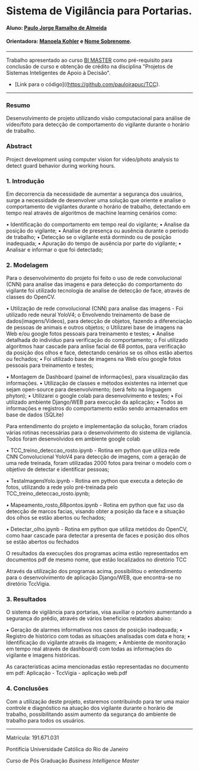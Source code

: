 <!-- antes de enviar a versão final, solicitamos que todos os comentários, colocados para orientação ao aluno, sejam removidos do arquivo -->
# Sistema de Vigilância para Portarias.

#### Aluno: [Paulo Jorge Ramalho de Almeida](https://github.com/paulojrapuc)
#### Orientadora: [Manoela Kohler](https://github.com/manoelakohler) e [Nome Sobrenome](https://github.com/link_do_github).

---

Trabalho apresentado ao curso [BI MASTER](https://ica.puc-rio.ai/bi-master) como pré-requisito para conclusão de curso e obtenção de crédito na disciplina "Projetos de Sistemas Inteligentes de Apoio à Decisão".

<!-- para os links a seguir, caso os arquivos estejam no mesmo repositório que este README, não há necessidade de incluir o link completo: basta incluir o nome do arquivo, com extensão, que o GitHub completa o link corretamente -->
- [Link para o código]((https://github.com/paulojrapuc/TCC). <!-- caso não aplicável, remover esta linha -->

---

### Resumo

<!-- trocar o texto abaixo pelo resumo do trabalho, em português -->

Desenvolvimento de projeto utilizando visão computacional para análise de vídeo/foto para detecção de comportamento do vigilante durante o horário de trabalho.

### Abstract <!-- Opcional! Caso não aplicável, remover esta seção -->

<!-- trocar o texto abaixo pelo resumo do trabalho, em inglês -->

Project development using computer vision for video/photo analysis to detect guard behavior during working hours.

### 1. Introdução

Em decorrencia da necessidade de aumentar a segurança dos usuários, surge a necessidade de desenvolver uma solução que oriente e analise o comportamento de vigilantes durante o horário de trabalho, detectando em tempo real através de algoritmos de machine learning cenários como: 

•	Identificação do comportamento em tempo real do vigilante;
•	Analise da posição do vigilante;
•	Analise de presença  ou ausência durante o período de trabalho;
•	Detecção se o vigilante está dormindo ou de posição inadequada;
•	Apuração do tempo de ausência por parte do vigilante;
•	Analisar e informar o que foi detectado;

### 2. Modelagem

Para o desenvolvimento do projeto foi feito o uso de rede convolucional (CNN) para analise das imagens e para detecção do comportamento do vigilante foi utilizado tecnologia de analise de detecção de face, através de classes do OpenCV. 

•	Utilização de rede convolucional (CNN) para analise das imagens - Foi utilizado rede neural YoloV4;
	o	Envolvendo treinamento de base de dados(imagens/Videos), para detecção de objetos, fazendo a diferenciação de pessoas de animais e outros objetos; 
	o	Utilizarei base de imagens na Web e/ou google fotos pessoais para treinamento e testes;
•	Analise detalhada do individuo para verificação do comportamento;
	o	Foi utilizado algoritmos haar cascade para anlise facial de 68 pontos, para verificação da posição dos olhos e face, detectando cenários se os olhos estão abertos ou fechados;
•   Foi utilizado base de imagens na Web e/ou google fotos pessoais para treinamento e testes;
	
•	Montagem de Dashboard (painel de informações), para visualização das informações.
•	Utilização de classes e métodos existentes na internet que sejam open-source para desenvolvimento; (será feito na linguagem phyton);
•	Utilizarei o google colab para desenvolvimento e testes;
•   Foi utilizado ambiente Django/WEB para execução da aplicação;
•   Todos as informações e registros do comportamento estão sendo armazenados em base de dados (SQLite) 

Para entendimento do projeto e implementação da solução, foram criados várias rotinas necessárias para o desenvolvimento do sistema de vigilancia.
Todos foram desenvolvidos em ambiente google colab

• TCC_treino_deteccao_rosto.ipynb - Rotina em python que utiliza rede CNN Convolucional YoloV4 para detecção de imagens, com a geração de uma rede treinada, foram utilizadas 2000 fotos para treinar o modelo com o objetivo de detectar e identificar pessoas;

• TestaImagensYolo.ipynb - Rotina em python que executa a deteção de fotos, utilizando a rede yolo pré-treinada pelo TCC_treino_deteccao_rosto.ipynb;  

• Mapeamento_rosto_68pontos.ipynb - Rotina em python que faz uso da detecção de marcos facias, visando obter a posição da face e a situação dos olhos se estão abertos ou fechados;

• Detectar_olho.ipynb - Rotina em python que utiliza metódos do OpenCV, como haar cascade para detectar a presenta de faces e posição dos olhos se estão abertos ou fechados

O resultados da execuções dos programas acima estão representados em documentos pdf de mesmo nome, que estão localizados no diretório TCC

Através da utilização dos programas acima, possibilitou o entendimento para o desenvolvimento de aplicação Django/WEB, que encontra-se no diretório TccVigia.

### 3. Resultados

O sistema de vigilância para portarias, visa auxiliar o porteiro aumentando a segurança do prédio, através de vários benefícios relatados abaixo:

•	Geração de alarmes informativos nos casos de posição inadequada;
•	Registro de histórico com todas as situações analisadas com data e hora;
•	Identificação do vigilante através da imagem;
•	Ambiente de monitoração em tempo real através de dashboard) com  todas as informações do vigilante e imagens históricas.

As caracteristicas acima mencionadas estão representadas no documento em pdf: Aplicação - TccVigia - aplicação web.pdf


### 4. Conclusões

Com a utilização deste projeto, estaremos contribuindo para ter uma maior controle e diagnóstico na atuação dos vigilante durante o horário de trabalho, possibilitando assim aumento da segurança do ambiente de trabalho para todos os usuários.

---

Matrícula: 191.671.031

Pontifícia Universidade Católica do Rio de Janeiro

Curso de Pós Graduação *Business Intelligence Master*
